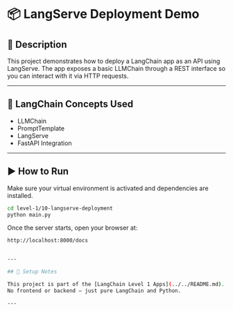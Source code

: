 # 📦 LangServe Deployment Demo

## 📘 Description

This project demonstrates how to deploy a LangChain app as an API using LangServe. The app exposes a basic LLMChain through a REST interface so you can interact with it via HTTP requests.

---

## 🧠 LangChain Concepts Used

- LLMChain
- PromptTemplate
- LangServe
- FastAPI Integration

---

## ▶️ How to Run

Make sure your virtual environment is activated and dependencies are installed.

```bash
cd level-1/10-langserve-deployment
python main.py
```

Once the server starts, open your browser at:

```bash
http://localhost:8000/docs


---

## 🔧 Setup Notes

This project is part of the [LangChain Level 1 Apps](../../README.md).
No frontend or backend — just pure LangChain and Python.

---
```
